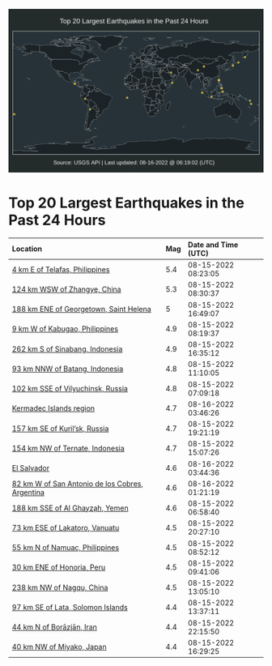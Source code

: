 ![Map](./map.png)

# Top 20 Largest Earthquakes in the Past 24 Hours

| Location | Mag | Date and Time (UTC) |
|:---|:---|:---|
| [4 km E of Telafas, Philippines](https://earthquake.usgs.gov/earthquakes/eventpage/us6000iayh) | 5.4 | 08-15-2022 08:23:05 |
| [124 km WSW of Zhangye, China](https://earthquake.usgs.gov/earthquakes/eventpage/us6000iayj) | 5.3 | 08-15-2022 08:30:37 |
| [188 km ENE of Georgetown, Saint Helena](https://earthquake.usgs.gov/earthquakes/eventpage/us6000ib49) | 5 | 08-15-2022 16:49:07 |
| [9 km W of Kabugao, Philippines](https://earthquake.usgs.gov/earthquakes/eventpage/us6000iayf) | 4.9 | 08-15-2022 08:19:37 |
| [262 km S of Sinabang, Indonesia](https://earthquake.usgs.gov/earthquakes/eventpage/us6000ib44) | 4.9 | 08-15-2022 16:35:12 |
| [93 km NNW of Batang, Indonesia](https://earthquake.usgs.gov/earthquakes/eventpage/us6000iaz4) | 4.8 | 08-15-2022 11:10:05 |
| [102 km SSE of Vilyuchinsk, Russia](https://earthquake.usgs.gov/earthquakes/eventpage/us6000iay5) | 4.8 | 08-15-2022 07:09:18 |
| [Kermadec Islands region](https://earthquake.usgs.gov/earthquakes/eventpage/us6000ib81) | 4.7 | 08-16-2022 03:46:26 |
| [157 km SE of Kuril’sk, Russia](https://earthquake.usgs.gov/earthquakes/eventpage/us6000ib52) | 4.7 | 08-15-2022 19:21:19 |
| [154 km NW of Ternate, Indonesia](https://earthquake.usgs.gov/earthquakes/eventpage/us6000ib2g) | 4.7 | 08-15-2022 15:07:26 |
| [El Salvador](https://earthquake.usgs.gov/earthquakes/eventpage/us6000ib7v) | 4.6 | 08-16-2022 03:44:36 |
| [82 km W of San Antonio de los Cobres, Argentina](https://earthquake.usgs.gov/earthquakes/eventpage/us6000ib74) | 4.6 | 08-16-2022 01:21:19 |
| [188 km SSE of Al Ghayz̧ah, Yemen](https://earthquake.usgs.gov/earthquakes/eventpage/us6000iay1) | 4.6 | 08-15-2022 06:58:40 |
| [73 km ESE of Lakatoro, Vanuatu](https://earthquake.usgs.gov/earthquakes/eventpage/us6000ib5p) | 4.5 | 08-15-2022 20:27:10 |
| [55 km N of Namuac, Philippines](https://earthquake.usgs.gov/earthquakes/eventpage/us6000iayn) | 4.5 | 08-15-2022 08:52:12 |
| [30 km ENE of Honoria, Peru](https://earthquake.usgs.gov/earthquakes/eventpage/us6000iayq) | 4.5 | 08-15-2022 09:41:06 |
| [238 km NW of Nagqu, China](https://earthquake.usgs.gov/earthquakes/eventpage/us6000ib0a) | 4.5 | 08-15-2022 13:05:10 |
| [97 km SE of Lata, Solomon Islands](https://earthquake.usgs.gov/earthquakes/eventpage/us6000ib0p) | 4.4 | 08-15-2022 13:37:11 |
| [44 km N of Borāzjān, Iran](https://earthquake.usgs.gov/earthquakes/eventpage/us6000ib6c) | 4.4 | 08-15-2022 22:15:50 |
| [40 km NW of Miyako, Japan](https://earthquake.usgs.gov/earthquakes/eventpage/us6000ib42) | 4.4 | 08-15-2022 16:29:25 |
